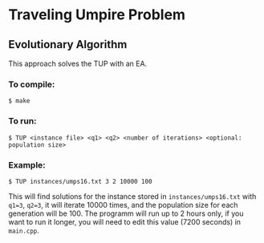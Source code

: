 # Traveling Umpire Problem
## Evolutionary Algorithm

This approach solves the TUP with an EA.


### To compile:
	
	$ make

### To run:
	
	$ TUP <instance file> <q1> <q2> <number of iterations> <optional: population size>

### Example:

	$ TUP instances/umps16.txt 3 2 10000 100

This will find solutions for the instance stored in ``instances/umps16.txt`` with ``q1=3``,  ``q2=3``, it will iterate 10000 times, and the population size for each generation will be 100. The programm will run up to 2 hours only, if you want to run it longer, you will need to edit this value (7200 seconds) in ``main.cpp``.